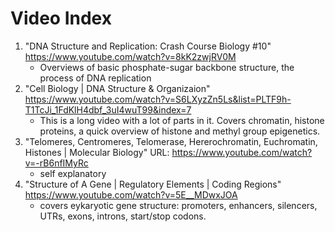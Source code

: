 # Video Index

1. "DNA Structure and Replication: Crash Course Biology #10" https://www.youtube.com/watch?v=8kK2zwjRV0M
   * Overviews of basic phosphate-sugar backbone structure, the process of DNA replication
1. "Cell Biology | DNA Structure & Organizaion" https://www.youtube.com/watch?v=S6LXyzZn5Ls&list=PLTF9h-T1TcJi_1FdKlH4dbf_3uI4wuT99&index=7
   * This is a long video with a lot of parts in it. Covers chromatin, histone proteins, a quick overview of histone and methyl group epigenetics.
3. "Telomeres, Centromeres, Telomerase, Hererochromatin, Euchromatin, Histones | Molecular Biology" URL: https://www.youtube.com/watch?v=-rB6nfIMyRc
   * self explanatory
1. "Structure of A Gene | Regulatory Elements | Coding Regions" https://www.youtube.com/watch?v=5E__MDwxJOA
   * covers eykaryotic gene structure: promoters, enhancers, silencers, UTRs, exons, introns, start/stop codons. 
